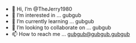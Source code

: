 - 👋 Hi, I’m @TheJerry1980
- 👀 I’m interested in ... gubgub
- 🌱 I’m currently learning ... gubgub
- 💞️ I’m looking to collaborate on ... gubgub
- 📫 How to reach me ... gubgub@gubgub.gubgub

<!---
TheJerry1980/TheJerry1980 is a ✨ special ✨ repository because its `README.md` (this file) appears on your GitHub profile.
You can click the Preview link to take a look at your changes.
--->
